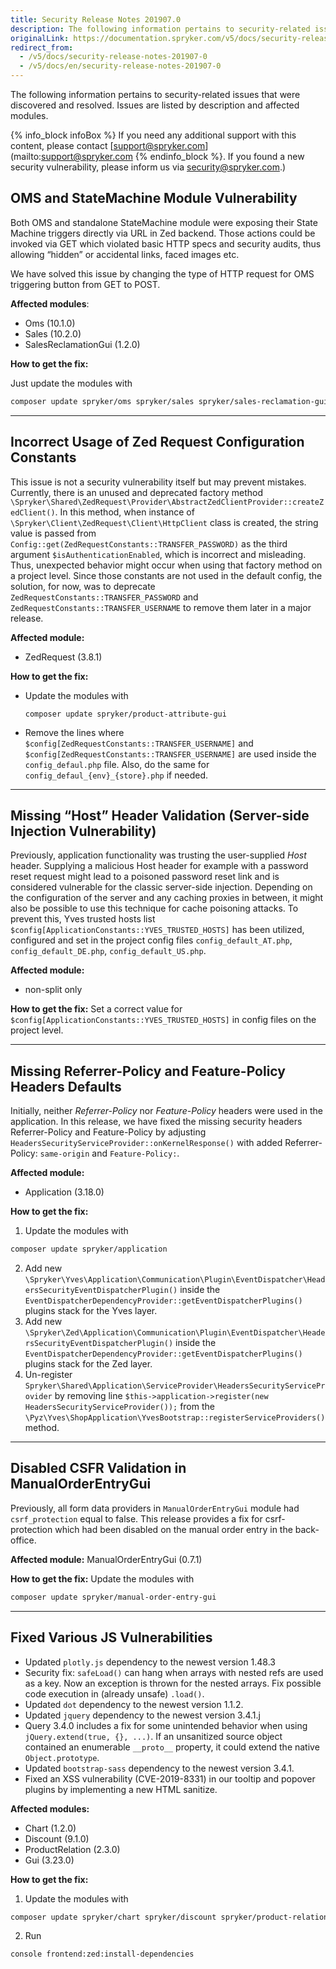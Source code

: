 ```yaml
---
title: Security Release Notes 201907.0
description: The following information pertains to security-related issues that were discovered and resolved during the 201907.0 release.
originalLink: https://documentation.spryker.com/v5/docs/security-release-notes-201907-0
redirect_from:
  - /v5/docs/security-release-notes-201907-0
  - /v5/docs/en/security-release-notes-201907-0
---
```


The following information pertains to security-related issues that were discovered and resolved.
Issues are listed by description and affected modules.

{% info_block infoBox %}
If you need any additional support with this content, please contact [support@spryker.com](mailto:support@spryker.com
{% endinfo_block %}. If you found a new security vulnerability, please inform us via  [security@spryker.com](mailto:security@spryker.com).)

## OMS and StateMachine Module Vulnerability
Both OMS and standalone StateMachine module were exposing their State Machine triggers directly via URL in Zed backend. Those actions could be invoked via GET which violated basic HTTP specs and security audits, thus allowing “hidden” or accidental links, faced images etc.

We have solved this issue by changing the type of HTTP request for OMS triggering button from GET to POST.

**Affected modules**:

* Oms (10.1.0) <!-- add links https://documentation.spryker.com/module_guide/spryker/oms.htm -->
* Sales (10.2.0) <!-- https://documentation.spryker.com/module_guide/spryker/sales.htm -->
* SalesReclamationGui (1.2.0) <!-- https://documentation.spryker.com/module_guide/spryker/sales-reclamation-gui.htm -->

**How to get the fix:**

Just update the modules with

```bash
composer update spryker/oms spryker/sales spryker/sales-reclamation-gui
```
***
## Incorrect Usage of Zed Request Configuration Constants
This issue is not a security vulnerability itself but may prevent mistakes. Currently, there is an unused and deprecated factory method `\Spryker\Shared\ZedRequest\Provider\AbstractZedClientProvider::createZedClient()`. In this method, when instance of `\Spryker\Client\ZedRequest\Client\HttpClient` class is created, the string value is passed from `Config::get(ZedRequestConstants::TRANSFER_PASSWORD)` as the third argument `$isAuthenticationEnabled`, which is incorrect and misleading. Thus, unexpected behavior might occur when using that factory method on a project level. Since those constants are not used in the default config, the solution, for now, was to deprecate `ZedRequestConstants::TRANSFER_PASSWORD` and `ZedRequestConstants::TRANSFER_USERNAME` to remove them later in a major release.

**Affected module:**

* ZedRequest (3.8.1) <!-- https://documentation.spryker.com/module_guide/spryker/zed-request.htm -->

**How to get the fix:**

* Update the modules with 
    ```
    composer update spryker/product-attribute-gui
    ```
* Remove the lines where `$config[ZedRequestConstants::TRANSFER_USERNAME]` and `$config[ZedRequestConstants::TRANSFER_USERNAME]` are used inside the `config_defaul.php` file. Also, do the same for `config_defaul_{env}_{store}.php` if needed.
***
## Missing “Host” Header Validation (Server-side Injection Vulnerability)
Previously, application functionality was trusting the user-supplied *Host* header. Supplying a malicious Host header for example with a password reset request might lead to a poisoned password reset link and is considered vulnerable for the classic server-side injection. Depending on the configuration of the server and any caching proxies in between, it might also be possible to use this technique for cache poisoning attacks. To prevent this, Yves trusted hosts list `$config[ApplicationConstants::YVES_TRUSTED_HOSTS]` has been utilized, configured and set in the project config files `config_default_AT.php`, `config_default_DE.php`, `config_default_US.php`.

**Affected module:**

* non-split only

**How to get the fix:**
Set a correct value for `$config[ApplicationConstants::YVES_TRUSTED_HOSTS]` in config files on the project level.
***
## Missing Referrer-Policy and Feature-Policy Headers Defaults
Initially, neither *Referrer-Policy* nor *Feature-Policy*  headers were used in the application. In this release, we have fixed the missing security headers Referrer-Policy and Feature-Policy by adjusting `HeadersSecurityServiceProvider::onKernelResponse()` with added Referrer-Policy: `same-origin` and `Feature-Policy:`.

**Affected module:**

* Application (3.18.0)

**How to get the fix:**

1. Update the modules with 

```bash
composer update spryker/application
```

2. Add new `\Spryker\Yves\Application\Communication\Plugin\EventDispatcher\HeadersSecurityEventDispatcherPlugin()` inside the `EventDispatcherDependencyProvider::getEventDispatcherPlugins()` plugins stack for the Yves layer.
3. Add new `\Spryker\Zed\Application\Communication\Plugin\EventDispatcher\HeadersSecurityEventDispatcherPlugin()` inside the `EventDispatcherDependencyProvider::getEventDispatcherPlugins()` plugins stack for the Zed layer.
4. Un-register `Spryker\Shared\Application\ServiceProvider\HeadersSecurityServiceProvider` by removing line `$this->application->register(new HeadersSecurityServiceProvider());` from the `\Pyz\Yves\ShopApplication\YvesBootstrap::registerServiceProviders()` method.

***
## Disabled CSFR Validation in ManualOrderEntryGui
Previously, all form data providers in `ManualOrderEntryGui` module had `csrf_protection` equal to false. This release provides a fix for csrf-protection which had been disabled on the manual order entry in the back-office.

**Affected module:**
ManualOrderEntryGui (0.7.1) <!-- add link https://documentation.spryker.com/module_guide/spryker/manual-order-entry-gui.htm-->

**How to get the fix:**
Update the modules with 

```bash
composer update spryker/manual-order-entry-gui
```
***
## Fixed Various JS Vulnerabilities

* Updated `plotly.js` dependency to the newest version 1.48.3
* Security fix: `safeLoad()` can hang when arrays with nested refs are used as a key. Now an exception is thrown for the nested arrays. Fix possible code execution in (already unsafe) `.load()`.
* Updated `dot` dependency to the newest version 1.1.2.
* Updated `jquery` dependency to the newest version 3.4.1.j
* Query 3.4.0 includes a fix for some unintended behavior when using `jQuery.extend(true, {}, ...)`. If an unsanitized source object contained an enumerable `__proto__` property, it could extend the native `Object.prototype`.
* Updated `bootstrap-sass` dependency to the newest version 3.4.1.
* Fixed an XSS vulnerability (CVE-2019-8331) in our tooltip and popover plugins by implementing a new HTML sanitize.

**Affected modules:**

* Chart (1.2.0)
* Discount (9.1.0)
* ProductRelation (2.3.0)
* Gui (3.23.0)

**How to get the fix:**
1. Update the modules with 

```bash
composer update spryker/chart spryker/discount spryker/product-relation spryker/gui
```
2. Run 

```bash
console frontend:zed:install-dependencies
```
